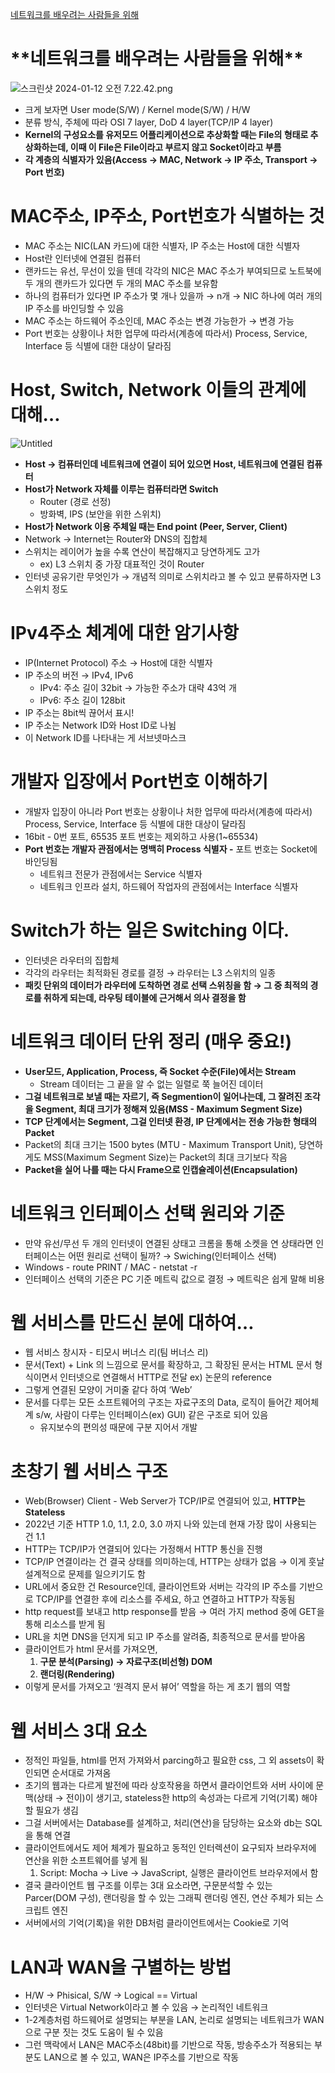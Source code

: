 [네트워크를 배우려는 사람들을 위해](https://www.youtube.com/watch?v=k1gyh9BlOT8&list=PLXvgR_grOs1BFH-TuqFsfHqbh-gpMbFoy&index=2)

# \***\*네트워크를 배우려는 사람들을 위해\*\***

![스크린샷 2024-01-12 오전 7.22.42.png](../assets/5f1b50ea60c8.png)

- 크게 보자면 User mode(S/W) / Kernel mode(S/W) / H/W
- 분류 방식, 주체에 따라 OSI 7 layer, DoD 4 layer(TCP/IP 4 layer)
- **Kernel의 구성요소를 유저모드 어플리케이션으로 추상화할 때는 File의 형태로 추상화하는데, 이때 이 File은 File이라고 부르지 않고 Socket이라고 부름**
- **각 계층의 식별자가 있음(Access → MAC, Network → IP 주소, Transport → Port 번호)**

# MAC주소, IP주소, Port번호가 식별하는 것

- MAC 주소는 NIC(LAN 카드)에 대한 식별자, IP 주소는 Host에 대한 식별자
- Host란 인터넷에 연결된 컴퓨터
- 랜카드는 유선, 무선이 있을 텐데 각각의 NIC은 MAC 주소가 부여되므로 노트북에 두 개의 랜카드가 있다면 두 개의 MAC 주소를 보유함
- 하나의 컴퓨터가 있다면 IP 주소가 몇 개나 있을까 → n개 → NIC 하나에 여러 개의 IP 주소를 바인딩할 수 있음
- MAC 주소는 하드웨어 주소인데, MAC 주소는 변경 가능한가 → 변경 가능
- Port 번호는 상황이나 처한 업무에 따라서(계층에 따라서) Process, Service, Interface 등 식별에 대한 대상이 달라짐

# Host, Switch, Network 이들의 관계에 대해…

![Untitled](../assets/711de49a1f7f.png)

- **Host → 컴퓨터인데 네트워크에 연결이 되어 있으면 Host, 네트워크에 연결된 컴퓨터**
- **Host가 Network 자체를 이루는 컴퓨터라면 Switch**
  - Router (경로 선정)
  - 방화벽, IPS (보안을 위한 스위치)
- **Host가 Network 이용 주체일 때는 End point (Peer, Server, Client)**
- Network → Internet는 Router와 DNS의 집합체
- 스위치는 레이어가 높을 수록 연산이 복잡해지고 당연하게도 고가
  - ex) L3 스위치 중 가장 대표적인 것이 Router
- 인터넷 공유기란 무엇인가 → 개념적 의미로 스위치라고 볼 수 있고 분류하자면 L3 스위치 정도

# IPv4주소 체계에 대한 암기사항

- IP(Internet Protocol) 주소 → Host에 대한 식별자
- IP 주소의 버전 → IPv4, IPv6
  - IPv4: 주소 길이 32bit → 가능한 주소가 대략 43억 개
  - IPv6: 주소 길이 128bit
- IP 주소는 8bit씩 끊어서 표시!
- IP 주소는 Network ID와 Host ID로 나뉨
- 이 Network ID를 나타내는 게 서브넷마스크

# 개발자 입장에서 Port번호 이해하기

- 개발자 입장이 아니라 Port 번호는 상황이나 처한 업무에 따라서(계층에 따라서) Process, Service, Interface 등 식별에 대한 대상이 달라짐
- 16bit - 0번 포트, 65535 포트 번호는 제외하고 사용(1~65534)
- **Port 번호는 개발자 관점에서는 명백히 Process 식별자 -** 포트 번호는 Socket에 바인딩됨
  - 네트워크 전문가 관점에서는 Service 식별자
  - 네트워크 인프라 설치, 하드웨어 작업자의 관점에서는 Interface 식별자

# Switch가 하는 일은 Switching 이다.

- 인터넷은 라우터의 집합체
- 각각의 라우터는 최적화된 경로를 결정 → 라우터는 L3 스위치의 일종
- **패킷 단위의 데이터가 라우터에 도착하면 경로 선택 스위칭을 함 → 그 중 최적의 경로를 취하게 되는데, 라우팅 테이블에 근거해서 의사 결정을 함**

# 네트워크 데이터 단위 정리 (매우 중요!)

- **User모드, Application, Process, 즉 Socket 수준(File)에서는 Stream**
  - Stream 데이터는 그 끝을 알 수 없는 일렬로 쭉 늘어진 데이터
- **그걸 네트워크로 보낼 때는 자르기, 즉 Segmention이 일어나는데, 그 잘려진 조각을 Segment, 최대 크기가 정해져 있음(MSS - Maximum Segment Size)**
- **TCP 단계에서는 Segment, 그걸 인터넷 환경, IP 단계에서는 전송 가능한 형태의 Packet**
- Packet의 최대 크기는 1500 bytes (MTU - Maximum Transport Unit), 당연하게도 MSS(Maximum Segment Size)는 Packet의 최대 크기보다 작음
- **Packet을 실어 나를 때는 다시 Frame으로 인캡슐레이션(Encapsulation)**

# 네트워크 인터페이스 선택 원리와 기준

- 만약 유선/무선 두 개의 인터넷이 연결된 상태고 크롬을 통해 소켓을 연 상태라면 인터페이스는 어떤 원리로 선택이 될까? → Swiching(인터페이스 선택)
- Windows - route PRINT / MAC - netstat -r
- 인터페이스 선택의 기준은 PC 기준 메트릭 값으로 결정 → 메트릭은 쉽게 말해 비용

# 웹 서비스를 만드신 분에 대하여…

- 웹 서비스 창시자 - 티모시 버너스 리(팀 버너스 리)
- 문서(Text) + Link 의 느낌으로 문서를 확장하고, 그 확장된 문서는 HTML 문서 형식이면서 인터넷으로 연결해서 HTTP로 전달 ex) 논문의 reference
- 그렇게 연결된 모양이 거미줄 같다 하여 ‘Web’
- 문서를 다루는 모든 소프트웨어의 구조는 자료구조의 Data, 로직이 들어간 제어체계 s/w, 사람이 다루는 인터페이스(ex) GUI) 같은 구조로 되어 있음
  - 유지보수의 편의성 때문에 구분 지어서 개발

# 초창기 웹 서비스 구조

- Web(Browser) Client - Web Server가 TCP/IP로 연결되어 있고, **HTTP는 Stateless**
- 2022년 기준 HTTP 1.0, 1.1, 2.0, 3.0 까지 나와 있는데 현재 가장 많이 사용되는 건 1.1
- HTTP는 TCP/IP가 연결되어 있다는 가정해서 HTTP 통신을 진행
- TCP/IP 연결이라는 건 결국 상태를 의미하는데, HTTP는 상태가 없음 → 이게 훗날 설계적으로 문제를 일으키기도 함
- URL에서 중요한 건 Resource인데, 클라이언트와 서버는 각각의 IP 주소를 기반으로 TCP/IP를 연결한 후에 리소스를 주세요, 하고 연결하고 HTTP가 작동됨
- http request를 보내고 http response를 받음 → 여러 가지 method 중에 GET을 통해 리소스를 받게 됨
- URL을 치면 DNS을 던지게 되고 IP 주소를 알려줌, 최종적으로 문서를 받아옴
- 클라이언트가 html 문서를 가져오면,
  1. **구문 분석(Parsing) → 자료구조(비선형) DOM**
  2. **랜더링(Rendering)**
- 이렇게 문서를 가져오고 ‘원격지 문서 뷰어’ 역할을 하는 게 초기 웹의 역할

# 웹 서비스 3대 요소

- 정적인 파일들, html를 먼저 가져와서 parcing하고 필요한 css, 그 외 assets이 확인되면 순서대로 가져옴
- 초기의 웹과는 다르게 발전에 따라 상호작용을 하면서 클라이언트와 서버 사이에 문맥(상태 → 전이)이 생기고, stateless한 http의 속성과는 다르게 기억(기록) 해야 할 필요가 생김
- 그걸 서버에서는 Database를 설계하고, 처리(연산)을 담당하는 요소와 db는 SQL을 통해 연결
- 클라이언트에서도 제어 체계가 필요하고 동적인 인터렉션이 요구되자 브라우저에 연산을 위한 소프트웨어를 넣게 됨
  1. Script: Mocha → Live → JavaScript, 실행은 클라이언트 브라우저에서 함
- 결국 클라이언트 웹 구조를 이루는 3대 요소라면, 구문분석할 수 있는 Parcer(DOM 구성), 랜더링을 할 수 있는 그래픽 랜더링 엔진, 연산 주체가 되는 스크립트 엔진
- 서버에서의 기억(기록)을 위한 DB처럼 클라이언트에서는 Cookie로 기억

# LAN과 WAN을 구별하는 방법

- H/W → Phisical, S/W → Logical == Virtual
- 인터넷은 Virtual Network이라고 볼 수 있음 → 논리적인 네트워크
- 1-2계층처럼 하드웨어로 설명되는 부분을 LAN, 논리로 설명되는 네트워크가 WAN으로 구분 짓는 것도 도움이 될 수 있음
- 그런 맥락에서 LAN은 MAC주소(48bit)를 기반으로 작동, 방송주소가 적용되는 부분도 LAN으로 볼 수 있고, WAN은 IP주소를 기반으로 작동
